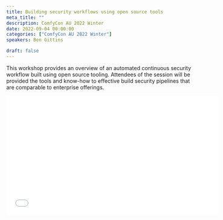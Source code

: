 ```yaml
---
title: Building security workflows using open source tools
meta_title: ""
description: ComfyCon AU 2022 Winter
date: 2022-09-04 00:00:00
categories: ["ComfyCon AU 2022 Winter"]
speakers: Ben Gittins

draft: false
---
```

This workshop provides an overview of an automated continuous security workflow built using open source tooling. Attendees of the session will be provided the tools and know-how to effective build security pipelines that are comparable to enterprise offerings.

<iframe width="560" height="315" src="None" title="YouTube video player" frameborder="0" allow="accelerometer; autoplay; clipboard-write; encrypted-media; gyroscope; picture-in-picture; web-share" allowfullscreen></iframe>